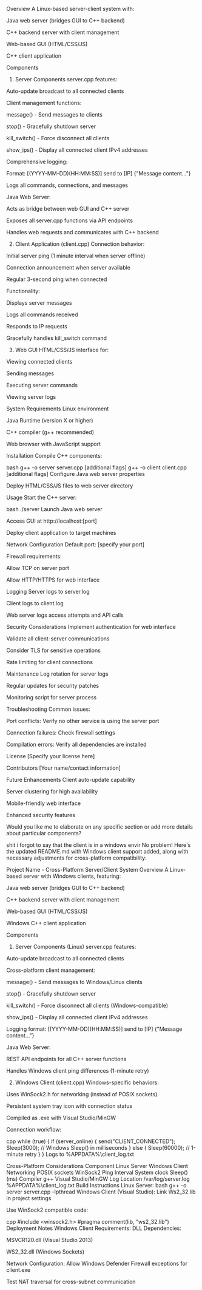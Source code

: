 Overview
A Linux-based server-client system with:

Java web server (bridges GUI to C++ backend)

C++ backend server with client management

Web-based GUI (HTML/CSS/JS)

C++ client application

Components
1. Server Components
server.cpp features:

Auto-update broadcast to all connected clients

Client management functions:

message() - Send messages to clients

stop() - Gracefully shutdown server

kill_switch() - Force disconnect all clients

show_ips() - Display all connected client IPv4 addresses

Comprehensive logging:

Format: [(YYYY-MM-DD)(HH:MM:SS)] send to [IP] {"Message content..."}

Logs all commands, connections, and messages

Java Web Server:

Acts as bridge between web GUI and C++ server

Exposes all server.cpp functions via API endpoints

Handles web requests and communicates with C++ backend

2. Client Application (client.cpp)
Connection behavior:

Initial server ping (1 minute interval when server offline)

Connection announcement when server available

Regular 3-second ping when connected

Functionality:

Displays server messages

Logs all commands received

Responds to IP requests

Gracefully handles kill_switch command

3. Web GUI
HTML/CSS/JS interface for:

Viewing connected clients

Sending messages

Executing server commands

Viewing server logs

System Requirements
Linux environment

Java Runtime (version X or higher)

C++ compiler (g++ recommended)

Web browser with JavaScript support

Installation
Compile C++ components:

bash
g++ -o server server.cpp [additional flags]
g++ -o client client.cpp [additional flags]
Configure Java web server properties

Deploy HTML/CSS/JS files to web server directory

Usage
Start the C++ server:

bash
./server
Launch Java web server

Access GUI at http://localhost:[port]

Deploy client application to target machines

Network Configuration
Default port: [specify your port]

Firewall requirements:

Allow TCP on server port

Allow HTTP/HTTPS for web interface

Logging
Server logs to server.log

Client logs to client.log

Web server logs access attempts and API calls

Security Considerations
Implement authentication for web interface

Validate all client-server communications

Consider TLS for sensitive operations

Rate limiting for client connections

Maintenance
Log rotation for server logs

Regular updates for security patches

Monitoring script for server process

Troubleshooting
Common issues:

Port conflicts: Verify no other service is using the server port

Connection failures: Check firewall settings

Compilation errors: Verify all dependencies are installed

License
[Specify your license here]

Contributors
[Your name/contact information]

Future Enhancements
Client auto-update capability

Server clustering for high availability

Mobile-friendly web interface

Enhanced security features

Would you like me to elaborate on any specific section or add more details about particular components?

shit i forgot to say that the client is in a windows envir
No problem! Here's the updated README.md with Windows client support added, along with necessary adjustments for cross-platform compatibility:

Project Name - Cross-Platform Server/Client System
Overview
A Linux-based server with Windows clients, featuring:

Java web server (bridges GUI to C++ backend)

C++ backend server with client management

Web-based GUI (HTML/CSS/JS)

Windows C++ client application

Components
1. Server Components (Linux)
server.cpp features:

Auto-update broadcast to all connected clients

Cross-platform client management:

message() - Send messages to Windows/Linux clients

stop() - Gracefully shutdown server

kill_switch() - Force disconnect all clients (Windows-compatible)

show_ips() - Display all connected client IPv4 addresses

Logging format:
[(YYYY-MM-DD)(HH:MM:SS)] send to [IP] {"Message content..."}

Java Web Server:

REST API endpoints for all C++ server functions

Handles Windows client ping differences (1-minute retry)

2. Windows Client (client.cpp)
Windows-specific behaviors:

Uses WinSock2.h for networking (instead of POSIX sockets)

Persistent system tray icon with connection status

Compiled as .exe with Visual Studio/MinGW

Connection workflow:

cpp
while (true) {
    if (server_online) {
        send("CLIENT_CONNECTED");
        Sleep(3000); // Windows Sleep() in milliseconds
    } else {
        Sleep(60000); // 1-minute retry
    }
}
Logs to %APPDATA%\client_log.txt

Cross-Platform Considerations
Component	Linux Server	Windows Client
Networking	POSIX sockets	WinSock2
Ping Interval	System clock	Sleep() (ms)
Compiler	g++	Visual Studio/MinGW
Log Location	/var/log/server.log	%APPDATA%\client_log.txt
Build Instructions
Linux Server:
bash
g++ -o server server.cpp -lpthread
Windows Client (Visual Studio):
Link Ws2_32.lib in project settings

Use WinSock2 compatible code:

cpp
#include <winsock2.h>
#pragma comment(lib, "ws2_32.lib")
Deployment Notes
Windows Client Requirements:
DLL Dependencies:

MSVCR120.dll (Visual Studio 2013)

WS2_32.dll (Windows Sockets)

Network Configuration:
Allow Windows Defender Firewall exceptions for client.exe

Test NAT traversal for cross-subnet communication
